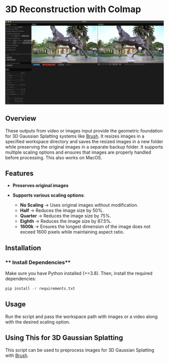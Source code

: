 # 3D Reconstruction with Colmap

![Example_image](images/example_3D_Gaussian_Splatting.jpg)

## Overview

These outputs from video or images input provide the geometric foundation for 3D Gaussian Splatting systems like [Brush](https://github.com/ArthurBrussee/brush). It resizes images in a specified workspace directory and saves the resized images in a new folder while preserving the original images in a separate backup folder. It supports multiple scaling options and ensures that images are properly handled before processing. This also works on MacOS.

## Features

- **Preserves original images**

- **Supports various scaling options**:

  - **No Scaling** → Uses original images without modification.
  - **Half** → Reduces the image size by 50%.
  - **Quarter** → Reduces the image size by 75%.
  - **Eighth** → Reduces the image size by 87.5%.
  - **1600k** → Ensures the longest dimension of the image does not exceed 1600 pixels while maintaining aspect ratio.

## Installation

### ** Install Dependencies**

Make sure you have Python installed (>=3.8). Then, install the required dependencies:

```bash
pip install -r requirements.txt
```

## Usage

Run the script and pass the workspace path with images or a video along with the desired scaling option.

## Using This for 3D Gaussian Splatting

This script can be used to preprocess images for 3D Gaussian Splatting with [Brush](https://github.com/ArthurBrussee/brush).
